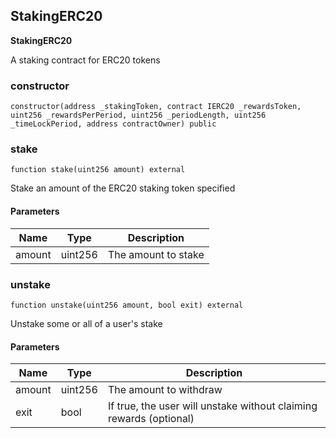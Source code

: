 ## StakingERC20

**StakingERC20**

A staking contract for ERC20 tokens

### constructor

```solidity
constructor(address _stakingToken, contract IERC20 _rewardsToken, uint256 _rewardsPerPeriod, uint256 _periodLength, uint256 _timeLockPeriod, address contractOwner) public
```

### stake

```solidity
function stake(uint256 amount) external
```

Stake an amount of the ERC20 staking token specified

#### Parameters

| Name | Type | Description |
| ---- | ---- | ----------- |
| amount | uint256 | The amount to stake |

### unstake

```solidity
function unstake(uint256 amount, bool exit) external
```

Unstake some or all of a user's stake

#### Parameters

| Name | Type | Description |
| ---- | ---- | ----------- |
| amount | uint256 | The amount to withdraw |
| exit | bool | If true, the user will unstake without claiming rewards (optional) |

